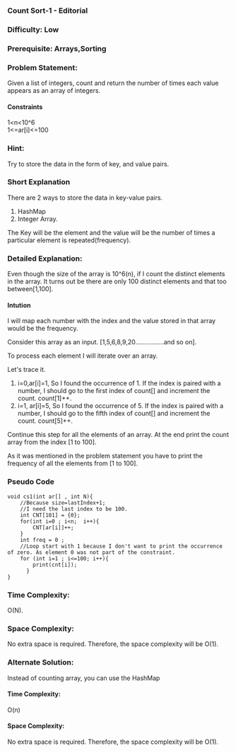 ### **Count Sort-1 - Editorial**
### **Difficulty**: Low
### **Prerequisite: Arrays,Sorting**
### **Problem Statement**:
Given a list of integers, count and return the number of times each value appears as an array of integers.

#### Constraints
1<n<10^6    
1<=ar[i]<=100  

 
### **Hint:**
Try to store the data in the form of key, and value pairs.
### **Short Explanation**
There are 2 ways to store the data in key-value pairs. 
1. HashMap
2. Integer Array.

The Key will be the element and the value will be the number of times a particular element is repeated(frequency).
   

### **Detailed Explanation**:

Even though the size of the array is 10^6(n), if I count the distinct elements in the array. It turns out be there are only 100 distinct elements and that too between[1,100].

#### **Intution**
 I will map each number with the index and the value stored in that array would be the frequency.  

Consider this array as an input.
[1,5,6,8,9,20................and so on].

To process each element I will iterate over an array.

Let's trace it.
1. i=0,ar[i]=1, So I found the occurrence of 1. 
If the index is paired with a number, I should go to the first index of count[] and increment the count. count[1]++.
2. i=1, ar[i]=5, So I found the occurrence of 5. 
If the index is paired with a number, I should go to the fifth index of count[] and increment the count. count[5]++.    

Continue this step for all the elements of an array.
At the end print the count array from the index [1 to 100].

As it was mentioned in the problem statement you have to print the frequency of all the elements from [1 to 100].


### **Pseudo Code**
~~~
void cs1(int ar[] , int N){
    //Because size=lastIndex+1;
    //I need the last index to be 100.
    int CNT[101] = {0};
    for(int i=0 ; i<n;  i++){
        CNT[ar[i]]++;
    }
    int freq = 0 ;
    //Loop start with 1 because I don't want to print the occurrence of zero. As element 0 was not part of the constraint.
    for (int i=1 ; i<=100; i++){
        print(cnt[i]);
      }
}

~~~

### **Time Complexity**:
O(N).
### **Space Complexity**:
No extra space is required. Therefore, the space complexity will be O(1).

### **Alternate Solution**:
Instead of counting array, you can use the HashMap
#### **Time Complexity**:
O(n)
#### **Space Complexity**:
No extra space is required. Therefore, the space complexity will be O(1).


